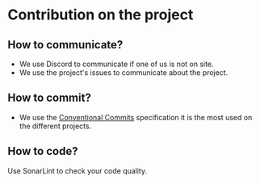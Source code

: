 # Contribution on the project

## How to communicate?

- We use Discord to communicate if one of us is not on site.
- We use the project's issues to communicate about the project.

## How to commit?

- We use the [Conventional Commits](https://www.conventionalcommits.org/en/v1.0.0/) specification it is the most used on the different projects.

## How to code?

Use SonarLint to check your code quality.

